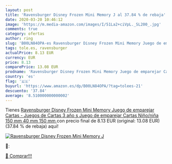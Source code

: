```yaml
---
layout: post
title: 'Ravensburger Disney Frozen Mini Memory J al 37.84 % de rebaja'
date: 2020-03-20 10:46:12
image: 'https://m.media-amazon.com/images/I/51La2+ciVpL._SL200_.jpg'
comments: true
category: ofertas
author: ring
slug: 'B00LN84OPA-es Ravensburger Disney Frozen Mini Memory Juego de emparejar...'
tags: tole.es, ravensburger
actualPrice: 8.13 EUR
currency: EUR
price: 8.13
comparePrice: 13.08 EUR
prodname: 'Ravensburger Disney Frozen Mini Memory Juego de emparejar Cartas - Juegos de Cartas  3 año s   Juego de emparejar Cartas  Niño/niña  150 mm  40 mm  150 mm '
country: 'es'
flag: '🇪🇸'
buyurl: 'https://www.amazon.es/dp/B00LN84OPA/?tag=tolees-21'
descuento: '37.84'
average: '8.510000000000002'
---
```


Tienes [Ravensburger Disney Frozen Mini Memory Juego de emparejar Cartas - Juegos de Cartas  3 año s   Juego de emparejar Cartas  Niño/niña  150 mm  40 mm  150 mm ](https://www.amazon.es/dp/B00LN84OPA/?tag=tolees-21) con precio final de  8.13 EUR (original: 13.08 EUR) (37.84 %  de rebaja) aqui!

[![Ravensburger Disney Frozen Mini Memory J](https://m.media-amazon.com/images/I/51La2+ciVpL._SL200_.jpg)](https://www.amazon.es/dp/B00LN84OPA/?tag=tolees-21)

🔎:


[🛒 Comprar!!!](https://www.amazon.es/dp/B00LN84OPA/?tag=tolees-21)
